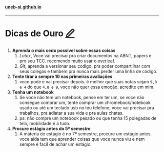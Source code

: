 #### [uneb-si.github.io](/)
---
# Dicas de Ouro [🖉](https://github.com/UNEB-SI/uneb-si.github.io/blob/edit/pages/tips.md)

1. **Aprenda o mais cedo possivel sobre essas coisas**
    1. *Latex*, Voce vai precisar pra criar documentos na ABNT, papers e pro seu TCC. recomendo muito usar o [overleaf](https://www.overleaf.com/). 
    2. *Git*, aprenda a versionar seu codigo, pra poder compartilhar com seus colegas e tambem pra nunca mais perder uma linha de código.
2. **Tente tirar a sempre 10 nas primeiras avaliações**
    1. voce pode e vai precisar depois. é melhor que suas notas sejam `9,8 e 4` do que `4,8 e 9`, voce não quer essa emoção, acredite em mim.
3. **Tenha um notebook**
    1. Se voce não tem um notebook, pense em ter um, se voce não consegue comprar um, tente comprar um chromebook/notebook usado ou até um teclado usb no teu telefone, voce vai precisar pra trabalhos, pra adiatar a sua vida e pra aulas chatas. 
    2. ps: não compre um notebook pesado ou que tenha 15 polegadas de tela, mobilidade é a tudo.
4. **Procure estágio antes do 5º semestre**
    1. A máteria de estágio é no 7º semestre, procure um estágio antes. voce aida tem que aprender coisas que voce nunca viu e nem sempre é facil de achar um estágio.
